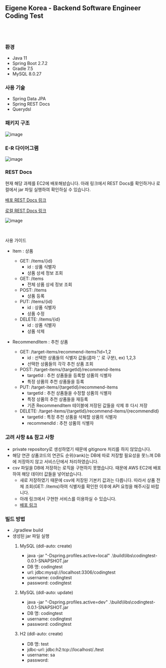 ## Eigene Korea - Backend Software Engineer Coding Test

<br/>
<br/>

### 환경
- Java 11
- Spring Boot 2.7.2
- Gradle 7.5
- MySQL 8.0.27

### 사용 기술
- Spring Data JPA
- Spring REST Docs
- Querydsl

### 패키지 구조

![image](https://file-upload-store-jdd.s3.ap-northeast-2.amazonaws.com/%ED%8C%A8%ED%82%A4%EC%A7%80%EA%B5%AC%EC%A1%B0.JPG)


### E-R 다이어그램

![image](https://file-upload-store-jdd.s3.ap-northeast-2.amazonaws.com/er.JPG)

### REST Docs

현재 해당 과제를 EC2에 배포해놨습니다. 아래 링크에서 REST Docs를 확인하거나 로컬에서 jar 파일 실행하여 확인하실 수 있습니다.

[배포 REST Docs 링크](http://ec2-52-79-227-202.ap-northeast-2.compute.amazonaws.com:8080/docs/index.html)

[로컬 REST Docs 링크](http://localhost:8080/docs/index.html)

![image](https://file-upload-store-jdd.s3.ap-northeast-2.amazonaws.com/%EB%A0%88%EC%8A%A4%ED%8A%B8%EB%8B%A5%EC%8A%A4.JPG)

<br/>

사용 가이드

- Item : 상품
  - GET: /items/{id}
    - id : 상품 식별자
    - 상품 상세 정보 조회
  - GET: /items
    - 전체 상품 상세 정보 조회
  - POST: /items
    - 상품 등록
  - PUT: /items/{id}
    - id : 상품 식별자
    - 상품 수정
  - DELETE: /items/{id}
    - id : 상품 식별자
    - 상품 삭제

- RecommendItem : 추천 상품
  - GET: /target-items/recommend-items?id=1,2
    - id : 선택한 상품들의 식별자 값들(콤마 ',' 로 구분), ex) 1,2,3
    - 선택한 상품들의 각각 추천 상품 조회
  - POST: /target-items/{targetId}/recommend-items
    - targetId : 추천 상품들을 등록할 상품의 식별자
    - 특정 상품의 추천 상품들을 등록
  - PUT: /target-items/{targetId}/recommend-items
    - targetId : 추천 상품들을 수정할 상품의 식별자
    - 특정 상품의 추천 상품들을 재등록
    - 기존 RecommendItem 테이블에 저장된 값들을 삭제 후 다시 저장
  - DELETE: /target-items/{targetId}/recommend-items/{recommendId}
    - targetId : 특정 추천 상품을 삭제할 상품의 식별자
    - recommendId : 추천 상품의 식별자


### 고려 사항 && 참고 사항

- private repository로 생성하였기 때문에 gitignore 처리를 하지 않았습니다.
- 해당 연관 상품코드의 연관도 순위(rank)는 DB에 따로 저장할 필요성을 못느껴 DB에 저장하지 않고 서비스단에서 처리하였습니다.
- csv 파일을 DB에 저장하는 로직을 구현하지 못했습니다. 때문에 AWS EC2에 배포하여 해당 데이터 값들을 넣어놨습니다.
  - 새로 저장하였기 때문에 csv에 저장된 기본키 값과는 다릅니다. 따라서 상품 전체 조회(GET: /items)하여 식별자를 확인한 이후에 API 요청을 해주시길 바랍니다.
  - 아래 링크에서 구현한 서비스를 이용하실 수 있습니다.
  - [배포 링크](http://ec2-52-79-227-202.ap-northeast-2.compute.amazonaws.com:8080)


### 빌드 방법

- ./gradlew build
- 생성된 jar 파일 실행
  1. MySQL (ddl-auto: create)
     - java -jar "-Dspring.profiles.active=local" .\build\libs\codingtest-0.0.1-SNAPSHOT.jar
     - DB 명: codingtest
     - url: jdbc:mysql://localhost:3306/codingtest
     - username: codingtest
     - password: codingtest
     
  2. MySQL (ddl-auto: update)
     - java -jar "-Dspring.profiles.active=dev" .\build\libs\codingtest-0.0.1-SNAPSHOT.jar
     - DB 명: codingtest
     - username: codingtest
     - password: codingtest
  3. H2 (ddl-auto: create)
     - DB 명: test
     - jdbc-url: jdbc:h2:tcp://localhost/./test
     - username: sa
     - password: